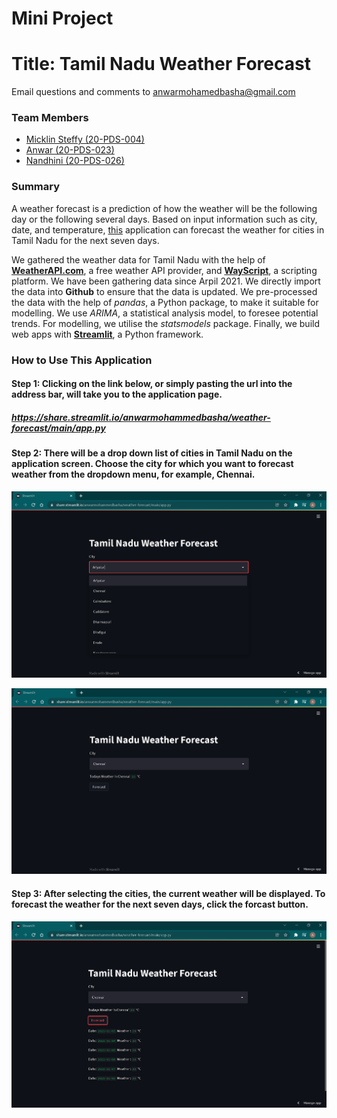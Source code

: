 # Mini Project 

# Title: Tamil Nadu Weather Forecast
Email questions and comments to anwarmohamedbasha@gmail.com

### Team Members

 * [Micklin Steffy (20-PDS-004)](https://www.linkedin.com/in/micklinsteffyl/)
 * [Anwar (20-PDS-023)](https://www.linkedin.com/in/anwarmohamedbasha/)
 * [Nandhini (20-PDS-026)](https://www.linkedin.com/in/nandhini-p-b18aab1b4/)

### Summary

A weather forecast is a prediction of how the weather will be the following day or the following several days. Based on input information such as city, date, and temperature, [this](https://share.streamlit.io/anwarmohammedbasha/weather-forecast/main/app.py) application can forecast the weather for cities in Tamil Nadu for the next seven days.  

We gathered the weather data for Tamil Nadu with the help of [**WeatherAPI.com**](https://www.weatherapi.com/), a free weather API provider, and [**WayScript**](https://wayscript.com/), a scripting platform. We have been gathering data since Arpil 2021. We directly import the data into **Github** to ensure that the data is updated. We pre-processed the data with the help of *pandas*, a Python package, to make it suitable for modelling. We use *ARIMA*, a statistical analysis model, to foresee potential trends. For modelling, we utilise the *statsmodels* package. Finally, we build web apps with [**Streamlit**](https://streamlit.io/), a Python framework.

### How to Use This Application

#### Step 1: Clicking on the link below, or simply pasting the url into the address bar, will take you to the application page.
##### https://share.streamlit.io/anwarmohammedbasha/weather-forecast/main/app.py

#### Step 2: There will be a drop down list of cities in Tamil Nadu on the application screen. Choose the city for which you want to forecast weather from the dropdown menu, for example, Chennai.
![Screenshot](/images/Screenshot1.png)

![Screenshot](/images/Screenshot2.png)

#### Step 3: After selecting the cities, the current weather will be displayed. To forecast the weather for the next seven days, click the forcast button.
![Screenshot](/images/Screenshot3.png)
